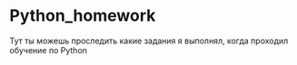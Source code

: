 # Python_homework
Тут ты можешь проследить какие задания я выполнял, когда проходил обучение по Python
